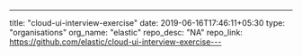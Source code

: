 ---
title: "cloud-ui-interview-exercise"
date: 2019-06-16T17:46:11+05:30
type: "organisations"
org_name: "elastic"
repo_desc: "NA"
repo_link: https://github.com/elastic/cloud-ui-interview-exercise---